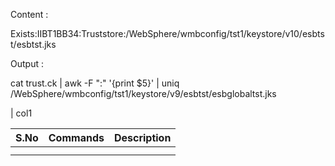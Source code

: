 Content :

Exists:IIBT1BB34:Truststore:/WebSphere/wmbconfig/tst1/keystore/v10/esbtst/esbtst.jks

Output :

cat trust.ck | awk -F ":" '{print $5}' | uniq
/WebSphere/wmbconfig/tst1/keystore/v9/esbtst/esbglobaltst.jks

| col1


| S.No | Commands | Description |
| ------ | ---------- | ------------- |
|      |          |             |
|      |          |             |
